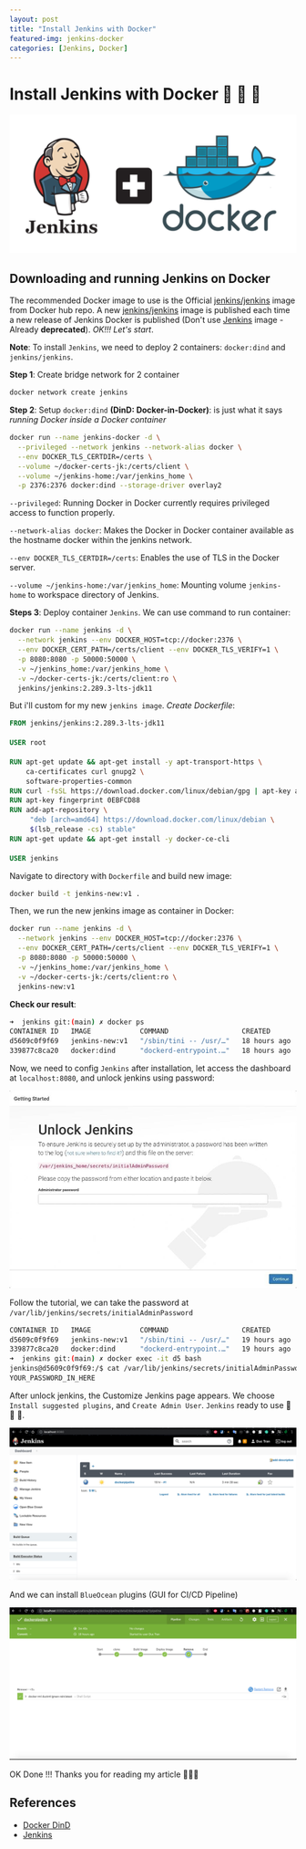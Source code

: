 ```yaml
---
layout: post
title: "Install Jenkins with Docker"
featured-img: jenkins-docker
categories: [Jenkins, Docker]
---
```


# **Install Jenkins with Docker 🐳 🐳 🐳**

  <p align="center">
    <img src="../assets/img/posts/jenkins-docker.png">
  </p>

## **Downloading and running Jenkins on Docker**

  The recommended Docker image to use is the Official [jenkins/jenkins](https://hub.docker.com/r/jenkins/jenkins/)
image from Docker hub repo. A new [jenkins/jenkins](https://hub.docker.com/r/jenkins/jenkins/)
image is published each time a new release of Jenkins Docker is published (Don't
use [Jenkins](https://hub.docker.com/_/jenkins) image - Already **deprecated**).
*OK!!! Let's start*.

  **Note**: To install `Jenkins`, we need to deploy 2 containers: `docker:dind`
and `jenkins/jenkins`.

  **Step 1**: Create bridge network for 2 container

```bash
docker network create jenkins
```

  **Step 2**: Setup `docker:dind` **(DinD: Docker-in-Docker)**: is just what it
says *running Docker inside a Docker container*

```bash
docker run --name jenkins-docker -d \
  --privileged --network jenkins --network-alias docker \
  --env DOCKER_TLS_CERTDIR=/certs \
  --volume ~/docker-certs-jk:/certs/client \
  --volume ~/jenkins-home:/var/jenkins_home \
  -p 2376:2376 docker:dind --storage-driver overlay2
```

  `--privileged`: Running Docker in Docker currently requires privileged access
to function properly.

  `--network-alias docker`: Makes the Docker in Docker container available as
the hostname docker within the jenkins network.

  `--env DOCKER_TLS_CERTDIR=/certs`: Enables the use of TLS in the Docker server.

  `--volume ~/jenkins-home:/var/jenkins_home`: Mounting volume `jenkins-home` to
workspace directory of Jenkins.

  **Steps 3**: Deploy container `Jenkins`. We can use command to run container:

```bash
docker run --name jenkins -d \
  --network jenkins --env DOCKER_HOST=tcp://docker:2376 \
  --env DOCKER_CERT_PATH=/certs/client --env DOCKER_TLS_VERIFY=1 \
  -p 8080:8080 -p 50000:50000 \
  -v ~/jenkins_home:/var/jenkins_home \
  -v ~/docker-certs-jk:/certs/client:ro \
  jenkins/jenkins:2.289.3-lts-jdk11
```

  But i'll custom for my new `jenkins image`. *Create Dockerfile*:

```Dockerfile
FROM jenkins/jenkins:2.289.3-lts-jdk11

USER root

RUN apt-get update && apt-get install -y apt-transport-https \
    ca-certificates curl gnupg2 \
    software-properties-common
RUN curl -fsSL https://download.docker.com/linux/debian/gpg | apt-key add -
RUN apt-key fingerprint 0EBFCD88
RUN add-apt-repository \
     "deb [arch=amd64] https://download.docker.com/linux/debian \
     $(lsb_release -cs) stable"
RUN apt-get update && apt-get install -y docker-ce-cli

USER jenkins
```

  Navigate to directory with `Dockerfile` and build new image:

```bash
docker build -t jenkins-new:v1 .
```

  Then, we run the new jenkins image as container in Docker:

```bash
docker run --name jenkins -d \
  --network jenkins --env DOCKER_HOST=tcp://docker:2376 \
  --env DOCKER_CERT_PATH=/certs/client --env DOCKER_TLS_VERIFY=1 \
  -p 8080:8080 -p 50000:50000 \
  -v ~/jenkins_home:/var/jenkins_home \
  -v ~/docker-certs-jk:/certs/client:ro \
  jenkins-new:v1
```

  **Check our result**:

```bash
➜  jenkins git:(main) ✗ docker ps
CONTAINER ID   IMAGE            COMMAND                  CREATED        STATUS         PORTS                                                                                      NAMES
d5609c0f9f69   jenkins-new:v1   "/sbin/tini -- /usr/…"   18 hours ago   Up 9 seconds   0.0.0.0:8080->8080/tcp, :::8080->8080/tcp, 0.0.0.0:50000->50000/tcp, :::50000->50000/tcp   jenkins
339877c8ca20   docker:dind      "dockerd-entrypoint.…"   18 hours ago   Up 5 seconds   2375/tcp, 0.0.0.0:2376->2376/tcp, :::2376->2376/tcp                                        jenkins-docker
```

  Now, we need to config `Jenkins` after installation, let access the dashboard 
at `localhost:8080`, and unlock jenkins using password:

  <p align="center">
    <img src="../assets/img/posts/setup.jpg">
  </p>

  Follow the tutorial, we can take the password at `/var/lib/jenkins/secrets/initialAdminPassword`

```bash
CONTAINER ID   IMAGE            COMMAND                  CREATED        STATUS          PORTS                                                                                      NAMES
d5609c0f9f69   jenkins-new:v1   "/sbin/tini -- /usr/…"   19 hours ago   Up 29 minutes   0.0.0.0:8080->8080/tcp, :::8080->8080/tcp, 0.0.0.0:50000->50000/tcp, :::50000->50000/tcp   jenkins
339877c8ca20   docker:dind      "dockerd-entrypoint.…"   19 hours ago   Up 29 minutes   2375/tcp, 0.0.0.0:2376->2376/tcp, :::2376->2376/tcp                                        jenkins-docker
➜  jenkins git:(main) ✗ docker exec -it d5 bash
jenkins@d5609c0f9f69:/$ cat /var/lib/jenkins/secrets/initialAdminPassword
YOUR_PASSWORD_IN_HERE
```

  After unlock jenkins, the Customize Jenkins page appears. We choose `Install suggested plugins`,
and `Create Admin User`. `Jenkins` ready to use 🤟 🤟 🤟.

  <p align="center">
    <img src="../assets/img/posts/jenkins_dashboard.png">
  </p>

  And we can install `BlueOcean` plugins (GUI for CI/CD Pipeline)

  <p align="center">
    <img src="../assets/img/posts/blueocean.png">
  </p>

  OK Done !!! Thanks you for reading my article 🥰🥰🥰

## References
* [Docker DinD](https://blog.nestybox.com/2019/09/14/dind.html)
* [Jenkins](https://www.jenkins.io/)
